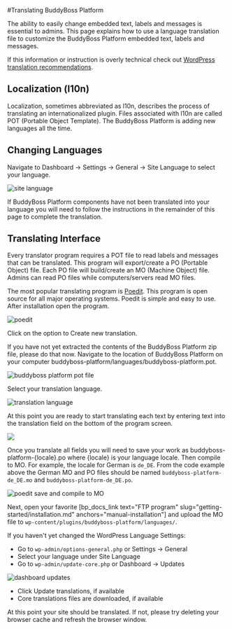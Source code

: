 #Translating BuddyBoss Platform

The ability to easily change embedded text, labels and messages is essential to admins. This page explains how to use a language translation file to customize the BuddyBoss Platform embedded text, labels and messages.

If this information or instruction is overly technical check out [WordPress translation recommendations](https://developer.wordpress.org/plugins/internationalization/localization/#translate-po-file).

Localization (l10n)<a name="localization"></a>
-------------------

Localization, sometimes abbreviated as l10n, describes the process of translating an internationalized plugin. Files associated with l10n are called POT (Portable Object Template). The BuddyBoss Platform is adding new languages all the time.

Changing Languages<a name="changing-languages"></a>
------------------

Navigate to Dashboard -> Settings -> General -> Site Language to select your language.

![site language](https://www.dropbox.com/s/yc0mdbkmrrpkb7l/sitelanguage.jpg?raw=1)

If BuddyBoss Platform components have not been translated into your language you will need to follow the instructions in the remainder of this page to complete the translation.

Translating Interface<a name="translating-interface"></a>
---------------------

Every translator program requires a POT file to read labels and messages that can be translated. This program will export/create a PO (Portable Object) file. Each PO file will build/create an MO (Machine Object) file. Admins can read PO files while computers/servers read MO files.

The most popular translating program is [Poedit](https://poedit.net/download). This program is open source for all major operating systems. Poedit is simple and easy to use. After installation open the program.

![poedit](https://www.dropbox.com/s/jfah1sgkfqbazjj/poedit.png?raw=1)

Click on the option to Create new translation.

If you have not yet extracted the contents of the BuddyBoss Platform zip file, please do that now. Navigate to the location of BuddyBoss Platform on your computer buddyboss-platform/languages/buddyboss-platform.pot.

![buddyboss platform pot file](https://www.dropbox.com/s/7teyx1ucc7ojdoq/filepath.png?raw=1)

Select your translation language.

![translation language](https://www.dropbox.com/s/fatdhf8x5c0y015/language.png?raw=1)

At this point you are ready to start translating each text by entering text into the translation field on the bottom of the program screen.

![](https://www.dropbox.com/s/7cwtm6ks6ms1hob/image-4-1024x846.png?raw=1)

Once you translate all fields you will need to save your work as buddyboss-platform-{locale}.po where {locale} is your language locale. Then compile to MO. For example, the locale for German is `de_DE`. From the code example above the German MO and PO files should be named `buddyboss-platform-de_DE.mo` and `buddyboss-platform-de_DE.po`.

![poedit save and compile to MO](https://www.dropbox.com/s/fyvtgsag2ionivf/poeditsavecompile-1024x844.jpg?raw=1)

Next, open your favorite [bp_docs_link text="FTP program" slug="getting-started/installation.md" anchors="manual-installation"] and upload the MO file to `wp-content/plugins/buddyboss-platform/languages/`.

If you haven't yet changed the WordPress Language Settings:

*   Go to `wp-admin/options-general.php` or Settings -> General
*   Select your language under Site Language
*   Go to `wp-admin/update-core.php` or Dashboard -> Updates

![dashboard updates](https://www.dropbox.com/s/46r0sqyeii7wwfd/dashboardupdates.jpg?raw=1)

*   Click Update translations, if available
*   Core translations files are downloaded, if available

At this point your site should be translated. If not, please try deleting your browser cache and refresh the browser window.